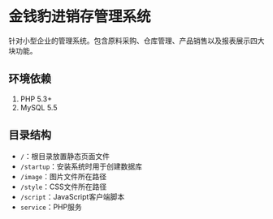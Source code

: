 # 金钱豹进销存管理系统

针对小型企业的管理系统。包含原料采购、仓库管理、产品销售以及报表展示四大块功能。

## 环境依赖

1. PHP 5.3+
2. MySQL 5.5

## 目录结构

* `/`：根目录放置静态页面文件
* `/startup`：安装系统时用于创建数据库
* `/image`：图片文件所在路径
* `/style`：CSS文件所在路径
* `/script`：JavaScript客户端脚本
* `service`：PHP服务
